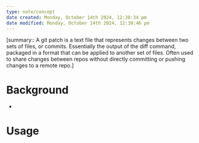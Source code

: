 ```yaml
---
type: note/concept
date created: Monday, October 14th 2024, 12:38:34 pm
date modified: Monday, October 14th 2024, 12:39:46 pm
---
```

[summary:: A git patch is a text file that represents changes between two sets of files, or commits. Essentially the output of the diff command, packaged in a format that can be applied to another set of files. Often used to share changes between repos without directly committing or pushing changes to a remote repo.]

# Background
- 

# Usage